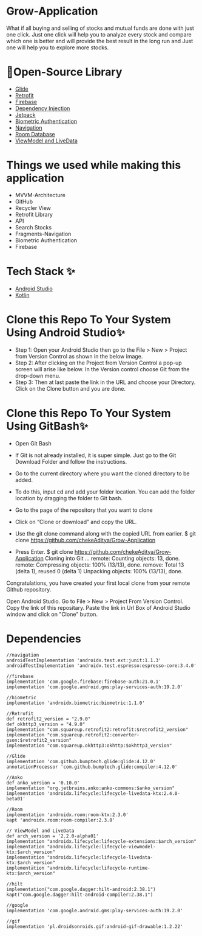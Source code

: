 # Grow-Application
What if all buying and selling of stocks and mutual funds are done with just one click. Just one click will help you to analyze every stock and compare which one is better and will provide the best result in the long run and Just one will help you to explore more stocks.

# 🔗Open-Source Library

* [Glide](https://github.com/bumptech/glide)
* [Retrofit](https://square.github.io/retrofit/)
* [Firebase](https://firebase.google.com/docs/auth)
* [Dependency Injection](https://developer.android.com/training/dependency-injection/hilt-android)
* [Jetpack](https://developer.android.com/jetpack)
* [Biometric Authentication](https://developer.android.com/training/sign-in/biometric-auth)
* [Navigation](https://developer.android.com/guide/navigation/navigation-getting-started)
* [Room Database](https://developer.android.com/training/data-storage/room)
* [ViewModel and LiveData](https://developer.android.com/codelabs/basic-android-kotlin-training-livedata#0)


# Things we used while making this application
* MVVM-Architecture
* GitHub
* Recycler View
* Retrofit Library
* API
* Search Stocks
* Fragments-Navigation
* Biometric Authentication
* Firebase

# Tech Stack ✨

* [Android Studio](https://developer.android.com/studio)
* [Kotlin](https://kotlinlang.org/)

# Clone this Repo To Your System Using Android Studio✨

* Step 1: Open your Android Studio then go to the File > New > Project from Version Control as shown in the below image.
* Step 2: After clicking on the Project from Version Control a pop-up screen will arise like below. In the Version control choose Git from the drop-down menu.
* Step 3: Then at last paste the link in the URL and choose your Directory. Click on the Clone button and you are done.

# Clone this Repo To Your System Using GitBash✨

* Open Git Bash

* If Git is not already installed, it is super simple. Just go to the Git Download Folder and follow the instructions.

* Go to the current directory where you want the cloned directory to be added.

* To do this, input cd and add your folder location. You can add the folder location by dragging the folder to Git bash.

* Go to the page of the repository that you want to clone

* Click on “Clone or download” and copy the URL.

* Use the git clone command along with the copied URL from earlier. $ git clone https://github.com/chekeAditya/Grow-Application

* Press Enter. $ git clone https://github.com/chekeAditya/Grow-Application Cloning into Git … remote: Counting objects: 13, done. remote: Compressing objects: 100% (13/13), done. remove: Total 13 (delta 1), reused 0 (delta 1) Unpacking objects: 100% (13/13), done.

Congratulations, you have created your first local clone from your remote Github repository.

Open Android Studio. Go to File > New > Project From Version Control. Copy the link of this repositary. Paste the link in Url Box of Android Studio window and click on "Clone" button.

# Dependencies 
  

    //navigation
    androidTestImplementation 'androidx.test.ext:junit:1.1.3'
    androidTestImplementation 'androidx.test.espresso:espresso-core:3.4.0'

    //firebase
    implementation 'com.google.firebase:firebase-auth:21.0.1'
    implementation 'com.google.android.gms:play-services-auth:19.2.0'

    //biometric
    implementation 'androidx.biometric:biometric:1.1.0'

    //Retrofit
    def retrofit2_version = "2.9.0"
    def okhttp3_version = "4.9.0"
    implementation "com.squareup.retrofit2:retrofit:$retrofit2_version"
    implementation "com.squareup.retrofit2:converter-gson:$retrofit2_version"
    implementation "com.squareup.okhttp3:okhttp:$okhttp3_version"

    //Glide
    implementation 'com.github.bumptech.glide:glide:4.12.0'
    annotationProcessor 'com.github.bumptech.glide:compiler:4.12.0'

    //Anko
    def anko_version = '0.10.0'
    implementation "org.jetbrains.anko:anko-commons:$anko_version"
    implementation 'androidx.lifecycle:lifecycle-livedata-ktx:2.4.0-beta01'

    //Room
    implementation 'androidx.room:room-ktx:2.3.0'
    kapt 'androidx.room:room-compiler:2.3.0'

    // ViewModel and LiveData
    def arch_version = '2.2.0-alpha01'
    implementation "androidx.lifecycle:lifecycle-extensions:$arch_version"
    implementation "androidx.lifecycle:lifecycle-viewmodel-ktx:$arch_version"
    implementation "androidx.lifecycle:lifecycle-livedata-ktx:$arch_version"
    implementation "androidx.lifecycle:lifecycle-runtime-ktx:$arch_version"

    //hilt
    implementation("com.google.dagger:hilt-android:2.38.1")
    kapt("com.google.dagger:hilt-android-compiler:2.38.1")

    //google
    implementation 'com.google.android.gms:play-services-auth:19.2.0'

    //gif
    implementation 'pl.droidsonroids.gif:android-gif-drawable:1.2.22'
